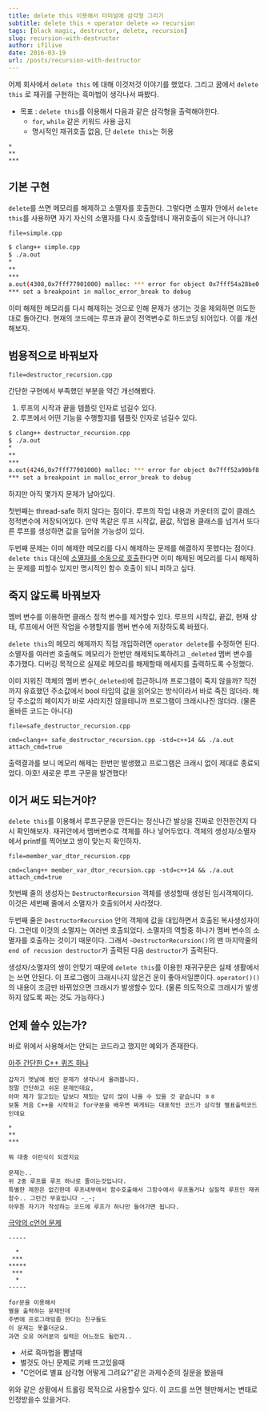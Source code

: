 ```yaml
---
title: delete this 이용해서 터미널에 삼각형 그리기
subtitle: delete this + operator delete => recursion
tags: [black magic, destructor, delete, recursion]
slug: recursion-with-destructor
author: if1live
date: 2016-03-19
url: /posts/recursion-with-destructor
---
```


어제 회사에서 `delete this` 에 대해 이것저것 이야기를 했었다.
그리고 꿈에서 `delete this` 로 재귀를 구현하는 흑마법이 생각나서 짜봤다.

* 목표 : `delete this`를 이용해서 다음과 같은 삼각형을 출력해야한다.
    * `for`, `while` 같은 키워드 사용 금지
    * 명시적인 재귀호출 없음, 단 `delete this`는 허용

```
*
**
***
```

<!--adsense-->

## 기본 구현

`delete`를 쓰면 메모리를 해제하고 소멸자를 호출한다.
그렇다면 소멸자 안에서 `delete this`를 사용하면 자기 자신의 소멸자를 다시 호출할테니 재귀호출이 되는거 아니냐?

~~~maya:view
file=simple.cpp
~~~

```bash
$ clang++ simple.cpp
$ ./a.out
*
**
***
a.out(4308,0x7fff77901000) malloc: *** error for object 0x7fff54a28be0: pointer being freed was not allocated
*** set a breakpoint in malloc_error_break to debug
```

이미 해제한 메모리를 다시 해제하는 것으로 인해 문제가 생기는 것을 제외하면 의도한대로 돌아간다.
현재의 코드에는 루프과 끝이 전역변수로 하드코딩 되어있다. 이를 개선해보자.

## 범용적으로 바꿔보자

~~~maya:view
file=destructor_recursion.cpp
~~~

간단한 구현에서 부족했던 부분을 약간 개선해봤다.

1. 루프의 시작과 끝을 템플릿 인자로 넘길수 있다.
2. 루프에서 어떤 기능을 수행할지를 템플릿 인자로 넘길수 있다.


```bash
$ clang++ destructor_recursion.cpp
$ ./a.out
*
**
***
a.out(4246,0x7fff77901000) malloc: *** error for object 0x7fff52a90bf8: pointer being freed was not allocated
*** set a breakpoint in malloc_error_break to debug
```

하지만 아직 몇가지 문제가 남아있다.

첫번째는 thread-safe 하지 않다는 점이다.
루프의 작업 내용과 카운터의 값이 클래스 정적변수에 저장되어있다.
만약 똑같은 루프 시작값, 끝값, 작업용 클래스를 넘겨서 또다른 루프를 생성하면 값을 덮어쓸 가능성이 있다.

두번째 문제는 이미 해제한 메모리를 다시 해제하는 문제를 해결하지 못했다는 점이다.
`delete this` 대신에 [소멸자를 수동으로 호출]({filename}call-ctor-dtor.md)한다면 이미 해제된 메모리를 다시 해제하는 문제를 피할수 있지만 명시적인 함수 호출이 되니 피하고 싶다.


## 죽지 않도록 바꿔보자

멤버 변수를 이용하면 클래스 정적 변수를 제거할수 있다.
루프의 시작값, 끝값, 현재 상태, 루프에서 어떤 작업을 수행할지를 멤버 변수에 저장하도록 바꿨다.

`delete this`의 메모리 해제까지 직접 개입하려면 `operator delete`를 수정하면 된다.
소멸자를 여러번 호출해도 메모리가 한번만 해제되도록하려고 `_deleted` 멤버 변수를 추가했다.
디버깅 목적으로 실제로 메모리를 해제할때 메세지를 출력하도록 수정했다.

이미 지워진 객체의 멤버 변수(`_deleted`)에 접근하니까 프로그램이 죽지 않을까?
직전까지 유효했던 주소값에서 bool 타입의 값을 읽어오는 방식이라서 바로 죽진 않더라.
해당 주소값의 페이지가 바로 사라지진 않을테니까 프로그램이 크래시나진 않더라.
(물론 올바른 코드는 아니다)

~~~maya:view
file=safe_destructor_recursion.cpp
~~~

~~~maya:execute
cmd=clang++ safe_destructor_recursion.cpp -std=c++14 && ./a.out
attach_cmd=true
~~~

출력결과를 보니 메모리 해제는 한번만 발생했고 프로그램은 크래시 없이 제대로 종료되었다.
야호! 새로운 루프 구문을 발견했다!

## 이거 써도 되는거야?

`delete this`를 이용해서 루프구문을 만든다는 정신나간 발상을 진짜로 안전한건지 다시 확인해보자.
재귀안에서 멤버변수로 객체를 하나 넣어두었다.
객체의 생성자/소멸자에서 printf를 찍어보고 쌍이 맞는지 확인하자.

~~~maya:view
file=member_var_dtor_recursion.cpp
~~~

~~~maya:execute
cmd=clang++ member_var_dtor_recursion.cpp -std=c++14 && ./a.out
attach_cmd=true
~~~

첫번째 줄의 생성자는 `DestructorRecursion` 객체를 생성할때 생성된 임시객체이다.
이것은 세번째 줄에서 소멸자가 호출되어서 사라졌다.

두번째 줄은 `DestructorRecursion` 안의 객체에 값을 대입하면서 호출된 복사생성자이다.
그런데 이것의 소멸자는 여러번 호출되었다.
소멸자의 역할중 하나가 멤버 변수의 소멸자를 호출하는 것이기 때문이다.
그래서 `~DestructorRecursion()`의 맨 마지막줄의 `end of recusion destructor`가 출력된 다음 `destructor`가 출력된다.

생성자/소멸자의 쌍이 안맞기 때문에 `delete this`를 이용한 재귀구문은 실제 생활에서는 쓰면 안된다.
이 프로그램이 크래시나지 않은건 운이 좋아서일뿐이다.
`operator()()`의 내용이 조금만 바뀌었으면 크래시가 발생할수 있다.
(물론 의도적으로 크래시가 발생하지 않도록 짜는 것도 가능하다.)


## 언제 쓸수 있는가?

바로 위에서 사용해서는 안되는 코드라고 했지만 예외가 존재한다.

[아주 간단한 C++ 퀴즈 하나](https://kldp.org/node/99915)

```
갑자기 옛날에 봤던 문제가 생각나서 올려봅니다.
정말 간단하고 쉬운 문제인데요,
아마 제가 알고있는 답보다 재밌는 답이 많이 나올 수 있을 것 같습니다 ㅎㅎ
보통 처음 C++을 시작하고 for구분을 배우면 짜게되는 대표적인 코드가 삼각형 별표출력코드인데요

*
**
***

뭐 대충 이런식이 되겠지요

문제는..
위 2중 루프를 루프 하나로 줄이는것입니다.
특별한 제한은 없긴한데 루프내부에서 함수호출해서 그함수에서 루프돌거나 실질적 루프인 재귀함수.. 그런건 무효입니다 -_-;
아무튼 자기가 작성하는 코드에 루프가 하나만 들어가면 됩니다.
```

[극악의 c언어 문제](http://www.todayhumor.co.kr/board/view.php?table=programmer&no=12810)

```
-----

  *
 ***
*****
 ***
  *
-----

for문을 이용해서
별을 출력하는 문제인데
주변에 프로그래밍좀 한다는 친구들도
이 문제는 못풀더군요.
과연 오유 여러분의 실력은 어느정도 될런지..
```

* 서로 흑마법을 뽐낼때
* 별것도 아닌 문제로 키배 뜨고있을때
* "C언어로 별표 삼각형 어떻게 그려요?"같은 과제수준의 질문을 봤을때

위와 같은 상황에서 트롤링 목적으로 사용할수 있다.
이 코드를 쓰면 웬만해서는 변태로 인정받을수 있을거다.
